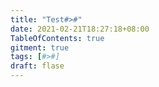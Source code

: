 ```yaml
---
title: "Test#>#"
date: 2021-02-21T18:27:18+08:00
TableOfContents: true
gitment: true
tags: [#>#]
draft: flase
---
```


